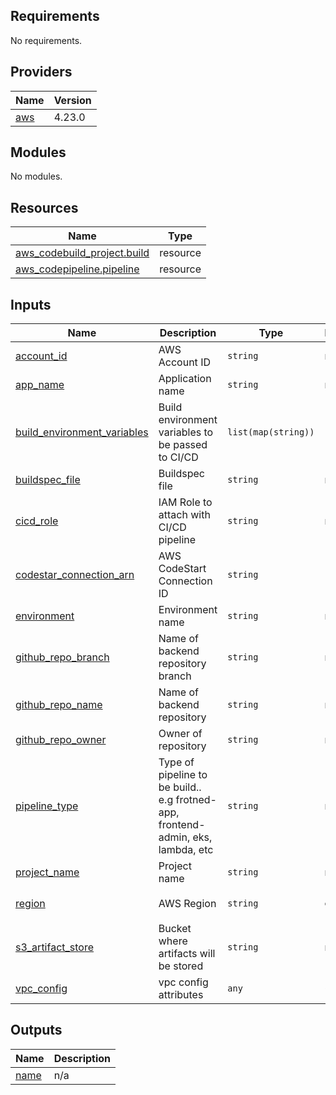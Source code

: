 ## Requirements

No requirements.

## Providers

| Name | Version |
|------|---------|
| <a name="provider_aws"></a> [aws](#provider\_aws) | 4.23.0 |

## Modules

No modules.

## Resources

| Name | Type |
|------|------|
| [aws_codebuild_project.build](https://registry.terraform.io/providers/hashicorp/aws/latest/docs/resources/codebuild_project) | resource |
| [aws_codepipeline.pipeline](https://registry.terraform.io/providers/hashicorp/aws/latest/docs/resources/codepipeline) | resource |

## Inputs

| Name | Description | Type | Default | Required |
|------|-------------|------|---------|:--------:|
| <a name="input_account_id"></a> [account\_id](#input\_account\_id) | AWS Account ID | `string` | n/a | yes |
| <a name="input_app_name"></a> [app\_name](#input\_app\_name) | Application name | `string` | n/a | yes |
| <a name="input_build_environment_variables"></a> [build\_environment\_variables](#input\_build\_environment\_variables) | Build environment variables to be passed to CI/CD | `list(map(string))` | `[]` | no |
| <a name="input_buildspec_file"></a> [buildspec\_file](#input\_buildspec\_file) | Buildspec file | `string` | n/a | yes |
| <a name="input_cicd_role"></a> [cicd\_role](#input\_cicd\_role) | IAM Role to attach with CI/CD pipeline | `string` | n/a | yes |
| <a name="input_codestar_connection_arn"></a> [codestar\_connection\_arn](#input\_codestar\_connection\_arn) | AWS CodeStart Connection ID | `string` | `""` | no |
| <a name="input_environment"></a> [environment](#input\_environment) | Environment name | `string` | n/a | yes |
| <a name="input_github_repo_branch"></a> [github\_repo\_branch](#input\_github\_repo\_branch) | Name of backend repository branch | `string` | n/a | yes |
| <a name="input_github_repo_name"></a> [github\_repo\_name](#input\_github\_repo\_name) | Name of backend repository | `string` | n/a | yes |
| <a name="input_github_repo_owner"></a> [github\_repo\_owner](#input\_github\_repo\_owner) | Owner of repository | `string` | n/a | yes |
| <a name="input_pipeline_type"></a> [pipeline\_type](#input\_pipeline\_type) | Type of pipeline to be build.. e.g frotned-app, frontend-admin, eks, lambda, etc | `string` | n/a | yes |
| <a name="input_project_name"></a> [project\_name](#input\_project\_name) | Project name | `string` | n/a | yes |
| <a name="input_region"></a> [region](#input\_region) | AWS Region | `string` | `"us-east-1"` | no |
| <a name="input_s3_artifact_store"></a> [s3\_artifact\_store](#input\_s3\_artifact\_store) | Bucket where artifacts will be stored | `string` | n/a | yes |
| <a name="input_vpc_config"></a> [vpc\_config](#input\_vpc\_config) | vpc config attributes | `any` | `{}` | no |

## Outputs

| Name | Description |
|------|-------------|
| <a name="output_name"></a> [name](#output\_name) | n/a |
